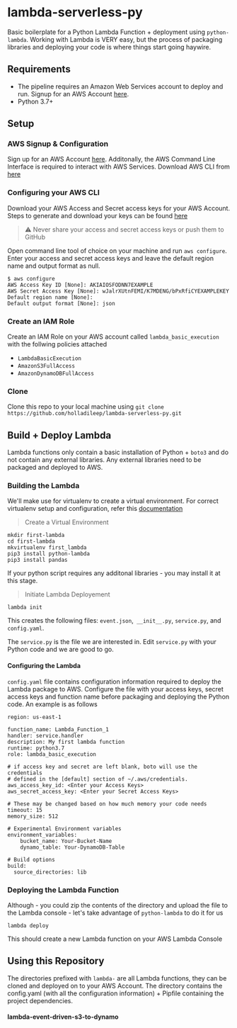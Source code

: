 # lambda-serverless-py


Basic boilerplate for a Python Lambda Function + deployment using `python-lambda`. Working with Lambda is VERY easy, but the process of packaging libraries and deploying your code is where things start going haywire. 


## Requirements

- The pipeline requires an Amazon Web Services account to deploy and run. Signup for an AWS Account [here](https://portal.aws.amazon.com/billing/signup#/start).
- Python 3.7+


## Setup

### AWS Signup & Configuration 

Sign up for an AWS Account [here](https://portal.aws.amazon.com/billing/signup#/start). Additonally, the AWS Command Line Interface is required to interact with AWS Services. Download AWS CLI from [here](https://docs.aws.amazon.com/cli/latest/userguide/cli-chap-install.html)

### Configuring your AWS CLI 

Download your AWS Access and Secret access keys for your AWS Account. Steps to generate and download your keys can be found [here](https://docs.amazonaws.cn/en_us/IAM/latest/UserGuide/id_credentials_access-keys.html) 


> :warning: Never share your access and secret access keys or push them to GitHub<br />


Open command line tool of choice on your machine and run `aws configure`. Enter your access and secret access keys and leave the default region name and output format as null. 

```
$ aws configure
AWS Access Key ID [None]: AKIAIOSFODNN7EXAMPLE
AWS Secret Access Key [None]: wJalrXUtnFEMI/K7MDENG/bPxRfiCYEXAMPLEKEY
Default region name [None]: 
Default output format [None]: json
```


### Create an IAM Role

Create an IAM Role on your AWS account called `lambda_basic_execution` with the follwing policies attached 

- `LambdaBasicExecution` 
- `AmazonS3FullAccess`
- `AmazonDynamoDBFullAccess`


### Clone

Clone this repo to your local machine using `git clone https://github.com/holladileep/lambda-serverless-py.git`



## Build + Deploy Lambda 

Lambda functions only contain a basic installation of Python + `boto3` and do not contain any external libraries. Any external libraries need to be packaged and deployed to AWS.


### Building the Lambda

We'll make use for virtualenv to create a virtual environment. For correct virtualenv setup and configuration, refer this [documentation](https://virtualenvwrapper.readthedocs.io/en/latest/install.html)

> Create a Virtual Environment 


```
mkdir first-lambda
cd first-lambda
mkvirtualenv first_lambda
pip3 install python-lambda
pip3 install pandas
```

If your python script requires any additonal libraries - you may install it at this stage.

> Initiate Lambda Deployement 

```
lambda init
```

This creates the following files: `event.json`,` __init__.py`, `service.py`, and `config.yaml`. 

The `service.py` is the file we are interested in. Edit `service.py` with your Python code and we are good to go. 


#### Configuring the Lambda

`config.yaml` file contains configuration information required to deploy the Lambda package to AWS. Configure the file with your access keys, secret access keys and function name before packaging and deploying the Python code. An example is as follows

```
region: us-east-1

function_name: Lambda_Function_1
handler: service.handler
description: My first lambda function
runtime: python3.7
role: lambda_basic_execution

# if access key and secret are left blank, boto will use the credentials
# defined in the [default] section of ~/.aws/credentials.
aws_access_key_id: <Enter your Access Keys>
aws_secret_access_key: <Enter your Secret Access Keys>

# These may be changed based on how much memory your code needs
timeout: 15
memory_size: 512

# Experimental Environment variables
environment_variables:
    bucket_name: Your-Bucket-Name
    dynamo_table: Your-DynamoDB-Table

# Build options
build:
  source_directories: lib
```


### Deploying the Lambda Function

Although - you could zip the contents of the directory and upload the file to the Lambda console - let's take advantage of `python-lambda` to do it for us

```
lambda deploy
```
This should create a new Lambda function on your AWS Lambda Console


## Using this Repository

The directories prefixed with `lambda-` are all Lambda functions, they can be cloned and deployed on to your AWS Account. The directory contains the config.yaml (with all the configuration information) +  Pipfile containing the project dependencies. 

#### lambda-event-driven-s3-to-dynamo
